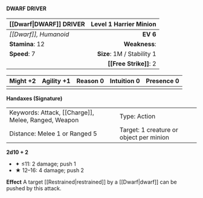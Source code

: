 #### DWARF DRIVER

| [[Dwarf\|DWARF]] DRIVER | **Level 1 Harrier Minion** |
| :---------------------- | -------------------------: |
| *[[Dwarf]], Humanoid*   |                   **EV 6** |
| **Stamina**: 12         |              **Weakness**: |
| **Speed**: 7            | **Size**: 1M / Stability 1 |
|                         |     **[[Free Strike]]**: 2 |

| **Might** +2 | **Agility** +1 | **Reason** 0 | **Intuition** 0 | **Presence** 0 |
| ------------ | -------------- | ------------ | --------------- | -------------- |
|              |                |              |                 |                |

**Handaxes (Signature)**

|                                                     |                                         |
| :-------------------------------------------------- | :-------------------------------------- |
| Keywords: Attack, [[Charge]], Melee, Ranged, Weapon | Type: Action                            |
| Distance: Melee 1 or Ranged 5                       | Target: 1 creature or object per minion |

**2d10 + 2**

- ✦ ≤11: 2 damage; push 1
- ★ 12–16: 4 damage; push 2

****Effect****
A target [[Restrained|restrained]] by a [[Dwarf|dwarf]] can be pushed by this attack.
